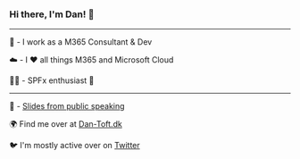 ### Hi there, I'm Dan! 👋

---

👔 - I work as a M365 Consultant & Dev

☁️ - I ♥️ all things M365 and Microsoft Cloud

🧑‍💻 - SPFx enthusiast 🙌

---

📢 - [Slides from public speaking](https://github.com/Tanddant/Slides)

🌍 Find me over at [Dan-Toft.dk](https://dan-toft.dk/)

🐦 I'm mostly active over on [Twitter](https://twitter.com/Tanddant)

<!--
**Tanddant/Tanddant** is a ✨ _special_ ✨ repository because its `README.md` (this file) appears on your GitHub profile.

Here are some ideas to get you started:

- 🔭 I’m currently working on ...
- 🌱 I’m currently learning ...
- 👯 I’m looking to collaborate on ...
- 🤔 I’m looking for help with ...
- 💬 Ask me about ...
- 📫 How to reach me: ...
- 😄 Pronouns: ...
- ⚡ Fun fact: ...
-->
